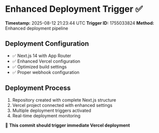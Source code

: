 # Enhanced Deployment Trigger ✅

**Timestamp:** 2025-08-12 21:23:44 UTC
**Trigger ID:** 1755033824
**Method:** Enhanced deployment pipeline

## Deployment Configuration
- ✅ Next.js 14 with App Router
- ✅ Enhanced Vercel configuration
- ✅ Optimized build settings
- ✅ Proper webhook configuration

## Deployment Process
1. Repository created with complete Next.js structure
2. Vercel project connected with enhanced settings
3. Multiple deployment triggers activated
4. Real-time deployment monitoring

🚀 **This commit should trigger immediate Vercel deployment**
